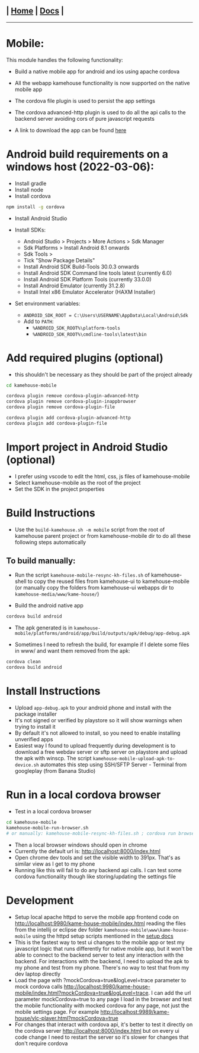 | [Home](/README.md) | [Docs](/docs/README.md) |
---------------------------------------------------------------

*********************

# Mobile:

This module handles the following functionality:

* Build a native mobile app for android and ios using apache cordova

* All the webapp kamehouse functionality is now supported on the native mobile app

* The cordova file plugin is used to persist the app settings

* The cordova advanced-http plugin is used to do all the api calls to the backend server avoiding cors of pure javascript requests

* A link to download the app can be found [here](https://kame.nicobrest.com/kame-house/downloads)

# Android build requirements on a windows host (2022-03-06):

- Install gradle
- Install node
- Install cordova

```sh
npm install -g cordova
```

- Install Android Studio

- Install SDKs:
  - Android Studio > Projects > More Actions > Sdk Manager
  - Sdk Platforms > Install Android 8.1 onwards
  - Sdk Tools >
  - Tick "Show Package Details"
  - Install Android SDK Build-Tools 30.0.3 onwards
  - Install Android SDK Command line tools latest (currently 6.0)
  - Install Android SDK Platform Tools (currently 33.0.0)
  - Install Android Emulator (currently 31.2.8)
  - Install Intel x86 Emulator Accelerator (HAXM Installer)

- Set environment variables: 
  - `ANDROID_SDK_ROOT = C:\Users\USERNAME\AppData\Local\Android\Sdk`
  - Add to `PATH`:
    - `%ANDROID_SDK_ROOT%\platform-tools`
    - `%ANDROID_SDK_ROOT%\cmdline-tools\latest\bin`

# Add required plugins (optional)
- this shouldn't be necessary as they should be part of the project already

```sh
cd kamehouse-mobile

cordova plugin remove cordova-plugin-advanced-http
cordova plugin remove cordova-plugin-inappbrowser
cordova plugin remove cordova-plugin-file

cordova plugin add cordova-plugin-advanced-http
cordova plugin add cordova-plugin-file

```

# Import project in Android Studio (optional)

- I prefer using vscode to edit the html, css, js files of kamehouse-mobile
- Select kamehouse-mobile as the root of the project
- Set the SDK in the project properties 

# Build Instructions

- Use the `build-kamehouse.sh -m mobile` script from the root of kamehouse parent project or from kamehouse-mobile dir to do all these following steps automatically

## To build manually:

- Run the script `kamehouse-mobile-resync-kh-files.sh` of kamehouse-shell to copy the reused files from kamehouse-ui to kamehouse-mobile (or manually copy the folders from kamehouse-ui webapps dir to `kamehouse-media/www/kame-house/`)

- Build the android native app

```sh
cordova build android
```

- The apk generated is in `kamehouse-mobile/platforms/android/app/build/outputs/apk/debug/app-debug.apk`

- Sometimes I need to refresh the build, for example if I delete some files in www/ and want them removed from the apk:

```sh
cordova clean
cordova build android
```

# Install Instructions

- Upload `app-debug.apk` to your android phone and install with the package installer
- It's not signed or verified by playstore so it will show warnings when trying to install it
- By default it's not allowed to install, so you need to enable installing unverified apps
- Easiest way I found to upload frequently during development is to download a free webdav server or sftp server on playstore and upload the apk with winscp. The script `kamehouse-mobile-upload-apk-to-device.sh` automates this step using SSH/SFTP Server - Terminal from googleplay (from Banana Studio) 

# Run in a local cordova browser

- Test in a local cordova browser

```sh
cd kamehouse-mobile
kamehouse-mobile-run-browser.sh
# or manually: kamehouse-mobile-resync-kh-files.sh ; cordova run browser
```

- Then a local browser windows should open in chrome
- Currently the default url is: [http://localhost:8000/index.html](http://localhost:8000/index.html)
- Open chrome dev tools and set the visible width to 391px. That's as similar view as I get to my phone
- Running like this will fail to do any backend api calls. I can test some cordova functionality though like storing/updating the settings file

# Development

- Setup local apache httpd to serve the mobile app frontend code on [http://localhost:9980/kame-house-mobile/index.html](http://localhost:9980/kame-house-mobile/index.html) reading the files from the intellij or eclipse dev folder `kamehouse-mobile\www\kame-house-mobile` using the httpd setup scripts mentioned in the [setup docs](/docs/dev-environment/dev-environment-setup-apache.md)
- This is the fastest way to test ui changes to the mobile app or test my javascript logic that runs differently for native mobile app, but it won't be able to connect to the backend server to test any interaction with the backend. For interactions with the backend, I need to upload the apk to my phone and test from my phone. There's no way to test that from my dev laptop directly
- Load the page with ?mockCordova=true&logLevel=trace parameter to mock cordova calls [http://localhost:9980/kame-house-mobile/index.html?mockCordova=true&logLevel=trace](http://localhost:9980/kame-house-mobile/index.html?mockCordova=true&logLevel=trace). I can add the url parameter mockCordova=true to any page I load in the browser and test the mobile functionality with mocked cordova for any page, not just the mobile settings page. For example [http://localhost:9989/kame-house/vlc-player.html?mockCordova=true](http://localhost:9989/kame-house/vlc-player.html?mockCordova=true)
- For changes that interact with cordova api, it's better to test it directly on the cordova server [http://localhost:8000/index.html](http://localhost:8000/index.html) but on every ui code change I need to restart the server so it's slower for changes that don't require cordova